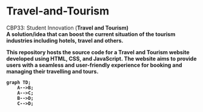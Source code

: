 # Travel-and-Tourism
CBP33: Student Innovation (<b>Travel and Tourism<b>) <br>
A solution/idea that can boost the current situation of the tourism industries including hotels, travel and others.

This repository hosts the source code for a Travel and Tourism website developed using HTML, CSS, and JavaScript. The website aims to provide users with a seamless and user-friendly experience for booking and managing their travelling and tours.

```mermaid
graph TD;
    A-->B;
    A-->C;
    B-->D;
    C-->D;
```
